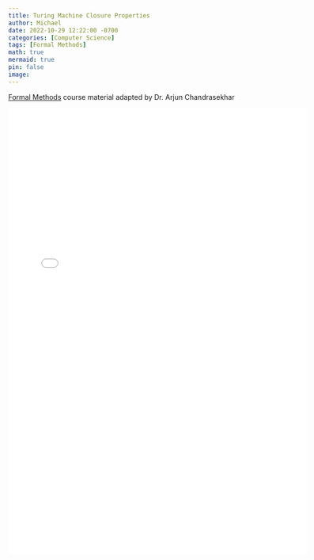 ```yaml
---
title: Turing Machine Closure Properties
author: Michael
date: 2022-10-29 12:22:00 -0700
categories: [Computer Science]
tags: [Formal Methods]
math: true
mermaid: true
pin: false
image:
---
```


[Formal Methods](https://www.arjun-chandrasekhar-teaching.com/teaching) course material adapted by Dr. Arjun Chandrasekhar

<iframe width="120%" height="900px" src="/files/discrete_math/7-Turing-Machine-Closure-Properties.pdf" frameborder="0" allow="accelerometer; autoplay; encrypted-media; gyroscope; picture-in-picture" allowfullscreen></iframe>


